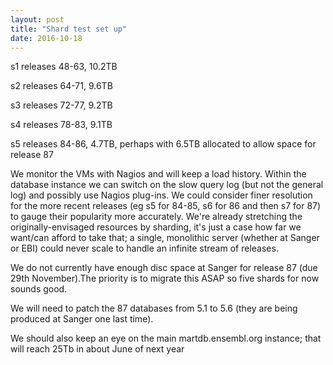 ```yaml
---
layout: post
title: "Shard test set up"
date: 2016-10-18
---
```


s1 releases 48-63, 10.2TB

s2 releases 64-71, 9.6TB

s3 releases 72-77, 9.2TB

s4 releases 78-83, 9.1TB

s5 releases 84-86, 4.7TB, perhaps with 6.5TB allocated to allow space for release 87

We monitor the VMs with Nagios and will keep a load history. Within the database instance we can switch on the slow query log (but not the general log) and possibly use Nagios plug-ins. We could consider finer resolution for the more recent releases (eg s5 for 84-85, s6 for 86 and then s7 for 87) to gauge their popularity more accurately. We're already stretching the originally-envisaged resources by sharding, it's just a case how far we want/can afford to take that; a single, monolithic server (whether at Sanger or EBI) could never scale to handle an infinite stream of releases.

We do not currently have enough disc space at Sanger for release 87 (due 29th November).The priority is to migrate this ASAP so five shards for now sounds good.

We will need to patch the 87 databases from 5.1 to 5.6 (they are being produced at Sanger one last time).

We should also keep an eye on the main martdb.ensembl.org instance; that will reach 25Tb in about June of next year 

